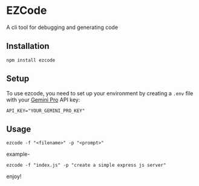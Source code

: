 # EZCode
A cli tool for debugging and generating code 

## Installation

```
npm install ezcode
```
## Setup

To use ezcode, you need to set up your environment by creating a `.env` file with your [Gemini Pro](https://ai.google.dev/) API key:

```dotenv
API_KEY="YOUR_GEMINI_PRO_KEY"
```
## Usage

```
ezcode -f "<filename>" -p "<prompt>"
```
example-
```
ezcode -f "index.js" -p "create a simple express js server"
```
enjoy!